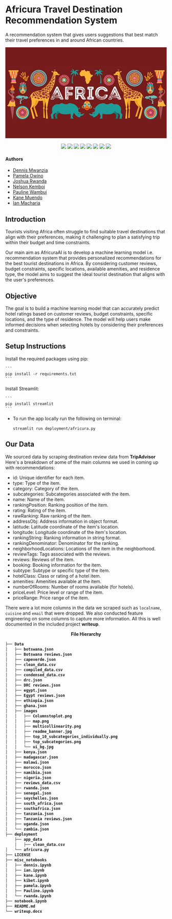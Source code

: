 # Africura Travel Destination Recommendation System
A recommendation system that gives users suggestions that best match their travel preferences in and around African countries.
<p>
    <img src="Data/images/readme_banner.jpg" alt="Banner Image"/>
</p>
<p align="center">
    <img src="https://img.shields.io/badge/-scikit--learn-F7931E?logo=scikit-learn&logoColor=white&style=flat-square">
    <img src="https://img.shields.io/badge/-Surprise-4B0082?logo=python&logoColor=white&style=flat-square">
    <img src="https://img.shields.io/badge/-Streamlit-FF4B4B?logo=streamlit&logoColor=white&style=flat-square">
    <img src="https://img.shields.io/badge/-Pandas-150458?logo=pandas&logoColor=white&style=flat-square">
    <img src="https://img.shields.io/badge/-NumPy-013243?logo=numpy&logoColor=white&style=flat-square">
    <img src="https://img.shields.io/badge/-NLTK-4EA94B?logo=python&logoColor=white&style=flat-square">
    <img src="https://img.shields.io/badge/-Seaborn-3776AB?logo=python&logoColor=white&style=flat-square">
    <img src="https://img.shields.io/badge/-Plotly-3F4F75?logo=plotly&logoColor=white&style=flat-square">
</p>

#### Authors
* [Dennis Mwanzia](https://github.com/DennisMwanzia)
* [Pamela Owino](https://github.com/PamelaAwino)
* [Joshua Rwanda](https://github.com/R3TR0Quan)
* [Nelson Kemboi](https://github.com/nelkemboi)
* [Pauline Wambui](https://github.com/paulineKiarie)
* [Kane Muendo](https://github.com/kanevundi)
* [Ian Macharia](https://github.com/Imacharia)

## Introduction

Tourists visiting Africa often struggle to find suitable travel destinations that align with their preferences, making it challenging to plan a satisfying trip within their budget and time constraints. 

Our main aim as AfricuraAI is to develop a machine learning model i.e. recommendation system that provides personalized recommendations for the best tourist destinations in Africa. By considering customer reviews, budget constraints, specific locations, available amenities, and residence type, the model aims to suggest the ideal tourist destination that aligns with the user's preferences.

## Objective

The goal is to build a machine learning model that can accurately predict hotel ratings based on customer reviews, budget constraints, specific locations, and the type of residence. The model will help users make informed decisions when selecting hotels by considering their preferences and constraints.

## Setup Instructions

Install the required packages using pip:

    ```
    pip install -r requirements.txt
    ```
    
Install Streamlit:

    ```
    pip install streamlit
    ```

* To run the app locally run the following on terminal:
    ```
    streamlit run deployment/africura.py
    ```
## Our Data

We sourced data by scraping destination review data from **TripAdvisor** 
Here's a breakdown of aome of the main columns we used in coming up with recommendations:

* id: Unique identifier for each item.
* type: Type of the item.
* category: Category of the item.
* subcategories: Subcategories associated with the item.
* name: Name of the item.
* rankingPosition: Ranking position of the item.
* rating: Rating of the item.
* rawRanking: Raw ranking of the item.
* addressObj: Address information in object format.
* latitude: Latitude coordinate of the item's location.
* longitude: Longitude coordinate of the item's location.
* rankingString: Ranking information in string format.
* rankingDenominator: Denominator for the ranking.
* neighborhoodLocations: Locations of the item in the neighborhood.
* reviewTags: Tags associated with the reviews.
* reviews: Reviews of the item.
* booking: Booking information for the item.
* subtype: Subtype or specific type of the item.
* hotelClass: Class or rating of a hotel item.
* amenities: Amenities available at the item.
* numberOfRooms: Number of rooms available (for hotels).
* priceLevel: Price level or range of the item.
* priceRange: Price range of the item.

There were a lot more columns in the data we scraped such as `localname`, `cuisine` and `email` that were dropped.
We also conducted feature engineering on some columns to capture more information. All this is well documented in the included project **writeup**.

<p align='center'>
    <b>File Hierarchy
</p>

    ├── Data
    │   ├── botswana.json
    │   ├── Botswana reviews.json
    │   ├── capeverde.json
    │   ├── clean_data.csv
    │   ├── compiled_data.csv
    │   ├── condensed_data.csv
    │   ├── drc.json
    │   ├── DRC reviews.json
    │   ├── egypt.json
    │   ├── Egypt reviews.json
    │   ├── ethiopia.json
    │   ├── ghana.json
    │   ├── images
    │   │   ├── Columnstoplot.png
    │   │   ├── map.png
    │   │   ├── multicollinearity.png
    │   │   ├── readme_banner.jpg
    │   │   ├── top_10_subcategories_individually.png
    │   │   ├── top_subcategories.png
    │   │   └── ui_bg.jpg
    │   ├── kenya.json
    │   ├── madagascar.json
    │   ├── malawi.json
    │   ├── morocco.json
    │   ├── namibia.json
    │   ├── nigeria.json
    │   ├── reviews_data.csv
    │   ├── rwanda.json
    │   ├── senegal.json
    │   ├── seychelles.json
    │   ├── south_africa.json
    │   ├── southafrica.json
    │   ├── tanzania.json
    │   ├── Tanzania reviews.json
    │   ├── uganda.json
    │   └── zambia.json
    ├── deployment
        ├── app_data
        │   ├── clean_data.csv
    │   └── africura.py
    ├── LICENSE
    ├── misc_notebooks
    │   ├── dennis.ipynb
    │   ├── ian.ipynb
    │   ├── kane.ipynb
    │   ├── kibet.ipynb
    │   ├── pamela.ipynb
    │   ├── Pauline.ipynb
    │   └── rwanda.ipynb
    ├── notebook.ipynb
    ├── README.md
    └── writeup.docx